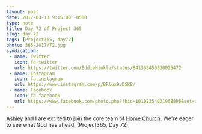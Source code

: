 ```yaml
---
layout: post
date: 2017-03-13 9:15:00 -0500
type: note
title: Day 72 of Project 365
slug: day-72
tags: [Project365, day72]
photo: 365-2017/72.jpg
syndication:
 - name: Twitter
   icon: fa-twitter
   url: https://twitter.com/EddieHinkle/status/841363450530025472
 - name: Instagram
   icon: fa-instagram
   url: https://www.instagram.com/p/BRlux9vDSKB/
 - name: Facebook
   icon: fa-facebook
   url: https://www.facebook.com/photo.php?fbid=10102254021968896&set=a.776651626946.2273262.19506647
---
```

[Ashley](http://ashleyhinkle.com) and I are excited to join the core team of [Home Church](http://homechurchfrederick.org). We're eager to see what God has ahead. (Project365, Day 72)